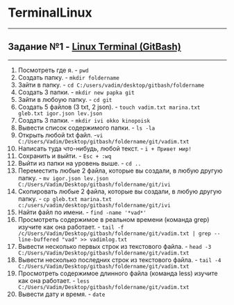 # TerminalLinux
___________________________________________________________________________________________________________________________________________________________________________________
## **Задание №1 - [Linux Terminal (GitBash)](https://github.com/BrazhnikovJee/TerminalLinux/blob/e4211d00adb5e4aa42b61c083481a950f301e23b/TerminalLinux_HW_One.txt)**
___________________________________________________________________________________________________________________________________________________________________________________
1. Посмотреть где я. - `pwd`
2. Создать папку. - `mkdir foldername`
3. Зайти в папку. - `cd C:/users/vadim/desktop/gitbash/foldername`
4. Создать 3 папки. - `mkdir new papka git`
5. Зайти в любоую папку. - `cd git`
6. Создать 5 файлов (3 txt, 2 json). - `touch vadim.txt marina.txt gleb.txt igor.json lev.json`
7. Создать 3 папки. - `mkdir ivi okko kinopoisk`
8. Вывести список содержимого папки. - `ls -la`
9. Открыть любой txt файл. -`vi C:/Users/Vadim/Desktop/gitbash/foldername/git/vadim.txt`
10. Написать туда что-нибудь, любой текст. - `i + Привет мир!`
11. Сохранить и выйти. - `Esc + :wq`
12. Выйти из папки на уровень выше. - `cd ..`
13. Переместить любые 2 файла, которые вы создали, в любую другую папку. - `mv igor.json lev.json C:/Users/Vadim/Desktop/gitbash/foldername/git/ivi`
14. Скопировать любые 2 файла, которые вы создали, в любую другую папку. - `cp gleb.txt marina.txt c:/users/vadim/desktop/gitbash/foldername/git/ivi`
15. Найти файл по имени. - `find -name '*vad*'`
16. Просмотреть содержимое в реальном времени (команда grep) изучите как она работает. - `tail -f /c/Users/Vadim/Desktop/gitbash/foldername/git/vadim.txt | grep --line-buffered "vad" >> vadimlog.txt`
17. Вывести несколько первых строк из текстового файла. - `head -3 C:/Users/Vadim/Desktop/gitbash/foldername/git/vadim.txt`
18. Вывести несколько последних строк из текстового файла. - `tail -4 C:/Users/Vadim/Desktop/gitbash/foldername/git/vadim.txt`
19. Просмотреть содержимое длинного файла (команда less) изучите как она работает. - `less C:/Users/Vadim/Desktop/gitbash/foldername/git/vadim.txt`
20. Вывести дату и время. - `date`
